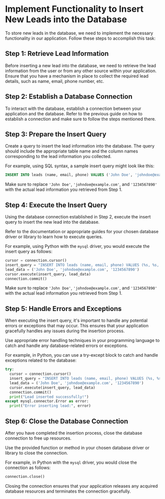 
#  Implement Functionality to Insert New Leads into the Database

To store new leads in the database, we need to implement the necessary functionality in our application. Follow these steps to accomplish this task:

## Step 1: Retrieve Lead Information

Before inserting a new lead into the database, we need to retrieve the lead information from the user or from any other source within your application. Ensure that you have a mechanism in place to collect the required lead details, such as name, email, phone number, etc.

## Step 2: Establish a Database Connection

To interact with the database, establish a connection between your application and the database. Refer to the previous guide on how to establish a connection and make sure to follow the steps mentioned there.

## Step 3: Prepare the Insert Query

Create a query to insert the lead information into the database. The query should include the appropriate table name and the column names corresponding to the lead information you collected.

For example, using SQL syntax, a sample insert query might look like this:

```sql
INSERT INTO leads (name, email, phone) VALUES ('John Doe', 'johndoe@example.com', '1234567890');
```

Make sure to replace `'John Doe'`, `'johndoe@example.com'`, and `'1234567890'` with the actual lead information you retrieved from Step 1.

## Step 4: Execute the Insert Query

Using the database connection established in Step 2, execute the insert query to insert the new lead into the database.

Refer to the documentation or appropriate guides for your chosen database driver or library to learn how to execute queries.

For example, using Python with the `mysql` driver, you would execute the insert query as follows:

```python
cursor = connection.cursor()
insert_query = "INSERT INTO leads (name, email, phone) VALUES (%s, %s, %s)"
lead_data = ('John Doe', 'johndoe@example.com', '1234567890')
cursor.execute(insert_query, lead_data)
connection.commit()
```

Make sure to replace `'John Doe'`, `'johndoe@example.com'`, and `'1234567890'` with the actual lead information you retrieved from Step 1.

## Step 5: Handle Errors and Exceptions

When executing the insert query, it's important to handle any potential errors or exceptions that may occur. This ensures that your application gracefully handles any issues during the insertion process.

Use appropriate error handling techniques in your programming language to catch and handle any database-related errors or exceptions.

For example, in Python, you can use a try-except block to catch and handle exceptions related to the database:

```python
try:
  cursor = connection.cursor()
  insert_query = "INSERT INTO leads (name, email, phone) VALUES (%s, %s, %s)"
  lead_data = ('John Doe', 'johndoe@example.com', '1234567890')
  cursor.execute(insert_query, lead_data)
  connection.commit()
  print("Lead inserted successfully!")
except mysql.connector.Error as error:
  print("Error inserting lead:", error)
```

## Step 6: Close the Database Connection

After you have completed the insertion process, close the database connection to free up resources.

Use the provided function or method in your chosen database driver or library to close the connection.

For example, in Python with the `mysql` driver, you would close the connection as follows:

```python
connection.close()
```

Closing the connection ensures that your application releases any acquired database resources and terminates the connection gracefully.

